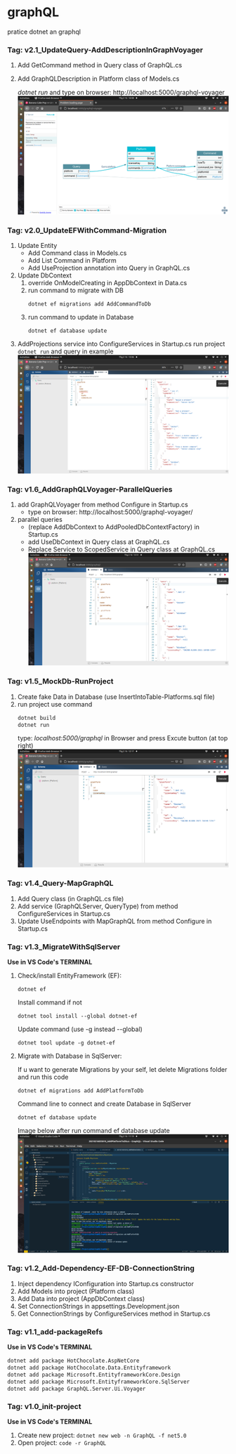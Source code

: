 # graphQL
pratice dotnet an graphql
### Tag: v2.1_UpdateQuery-AddDescriptionInGraphVoyager
1. Add GetCommand method in Query class of GraphQL.cs
2. Add GraphQLDescription in Platform class of Models.cs

    *dotnet run* and type on browser: http://localhost:5000/graphql-voyager
    ![query commands](https://raw.githubusercontent.com/baodainguyen/graphQL/master/imgs/graphqlVoyagerDescription.png)

### Tag: v2.0_UpdateEFWithCommand-Migration
1. Update Entity
    * Add Command class in Models.cs
    * Add List Command in Platform
    * Add UseProjection annotation into Query in GraphQL.cs
2. Update DbContext
    1. override OnModelCreating in AppDbContext in Data.cs
    2. run command to migrate with DB
        ```
        dotnet ef migrations add AddCommandToDb
        ```
    3. run command to update in Database
        ```
        dotnet ef database update
        ```
3. AddProjections service into ConfigureServices in Startup.cs
    run project ``` dotnet run ``` and query in example
    ![query commands](https://raw.githubusercontent.com/baodainguyen/graphQL/master/imgs/graphQlNested.png)


### Tag: v1.6_AddGraphQLVoyager-ParallelQueries
1. add GraphQLVoyager from method Configure in Startup.cs
    * type on browser: http://localhost:5000/graphql-voyager/
2. parallel queries 
    * (replace AddDbContext to AddPooledDbContextFactory) in Startup.cs
    * add UseDbContext in Query class at GraphQL.cs
    * Replace Service to ScopedService in Query class at GraphQL.cs
    ![query parallel](https://raw.githubusercontent.com/baodainguyen/graphQL/master/imgs/queryParallel.png)


### Tag: v1.5_MockDb-RunProject
1. Create fake Data in Database (use InsertIntoTable-Platforms.sql file)
2. run project use command
    ```
    dotnet build
    dotnet run
    ```
    type: *localhost:5000/graphql* in Browser and press Excute button (at top right) 
    ![db update](https://raw.githubusercontent.com/baodainguyen/graphQL/master/imgs/test001.png)

### Tag: v1.4_Query-MapGraphQL
1. Add Query class (in GraphQL.cs file)
2. Add service (GraphQLServer, QueryType) from method ConfigureServices in Startup.cs
3. Update UseEndpoints with MapGraphQL from method Configure in Startup.cs


### Tag: v1.3_MigrateWithSqlServer
**Use in VS Code's TERMINAL**
1. Check/install EntityFramework (EF):
    
    ``` 
    dotnet ef 
    ```    
    Install command if not
    ``` 
    dotnet tool install --global dotnet-ef 
    ```
    Update command (use -g instead --global)
    ```
    dotnet tool update -g dotnet-ef
2. Migrate with Database in SqlServer:    
    
    If u want to generate Migrations by your self, let delete Migrations folder and run this code
    ```
    dotnet ef migrations add AddPlatformToDb
    ```
    Command line to connect and create Database in SqlServer
    ``` 
    dotnet ef database update
    ```
    Image below after run command ef database update
    ![db update](https://raw.githubusercontent.com/baodainguyen/graphQL/master/imgs/dotnetEfDatabaseUpdate.png)
    

### Tag: v1.2_Add-Dependency-EF-DB-ConnectionString
1. Inject dependency IConfiguration into Startup.cs constructor
2. Add Models into project (Platform class)
3. Add Data into project (AppDbContext class)
4. Set ConnectionStrings in appsettings.Development.json
5. Get ConnectionStrings by ConfigureServices method in Startup.cs

### Tag: v1.1_add-packageRefs
**Use in VS Code's TERMINAL**
``` 
dotnet add package HotChocolate.AspNetCore
dotnet add package HotChocolate.Data.Entityframework
dotnet add package Microsoft.EntityframeworkCore.Design
dotnet add package Microsoft.EntityframeworkCore.SqlServer
dotnet add package GraphQL.Server.Ui.Voyager
```

### Tag: v1.0_init-project
**Use in VS Code's TERMINAL**
1. Create new project: ``` dotnet new web -n GraphQL -f net5.0 ```
2. Open project: ``` code -r GraphQL ```